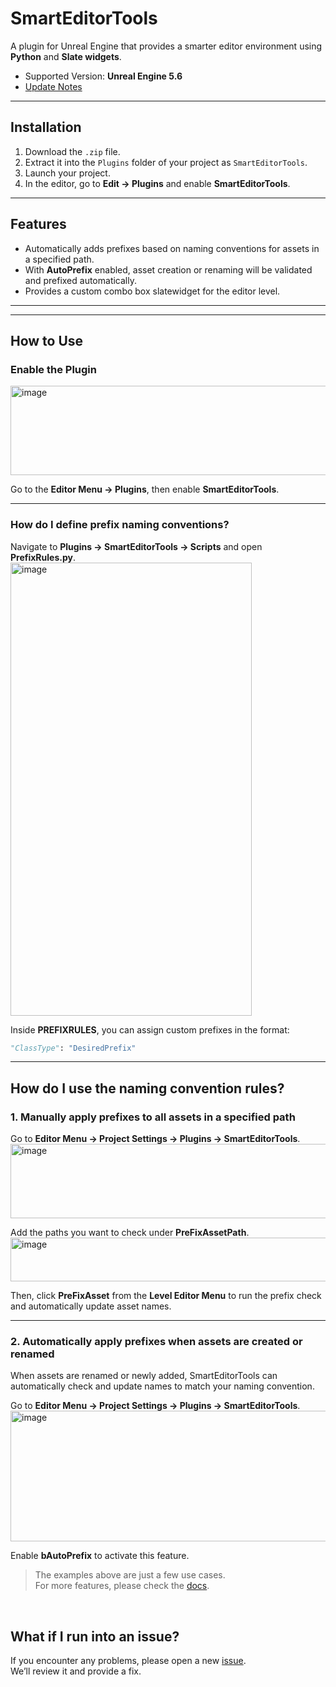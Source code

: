 # SmartEditorTools

A plugin for Unreal Engine that provides a smarter editor environment using **Python** and **Slate widgets**.  

- Supported Version: **Unreal Engine 5.6**  
- [Update Notes](https://github.com/Junghyeon0710/UEAutomationTools/wiki/Update-Notes)

---

## Installation
1. Download the `.zip` file.
2. Extract it into the `Plugins` folder of your project as `SmartEditorTools`.
3. Launch your project.
4. In the editor, go to **Edit → Plugins** and enable **SmartEditorTools**.

---

## Features
- Automatically adds prefixes based on naming conventions for assets in a specified path.
- With **AutoPrefix** enabled, asset creation or renaming will be validated and prefixed automatically.
- Provides a custom combo box slatewidget for the editor level.

---

---

## How to Use

### Enable the Plugin
<img width="1825" height="143" alt="image" src="https://github.com/user-attachments/assets/d284c166-8961-470e-a0e8-a6052ae0fc32" />  

Go to the **Editor Menu → Plugins**, then enable **SmartEditorTools**.

---

### How do I define prefix naming conventions?
Navigate to **Plugins → SmartEditorTools → Scripts** and open **PrefixRules.py**.  
<img width="386" height="725" alt="image" src="https://github.com/user-attachments/assets/c9d355e0-06ba-432b-abf3-ecaed845b368" />  

Inside **PREFIXRULES**, you can assign custom prefixes in the format:  

```python
"ClassType": "DesiredPrefix"
```

---

## How do I use the naming convention rules?

### 1. Manually apply prefixes to all assets in a specified path
Go to **Editor Menu → Project Settings → Plugins → SmartEditorTools**.  
<img width="1168" height="119" alt="image" src="https://github.com/user-attachments/assets/047a6564-89e0-4fec-a07e-181f86326d9c" />  

Add the paths you want to check under **PreFixAssetPath**.  
<img width="890" height="70" alt="image" src="https://github.com/user-attachments/assets/0c3bf924-d9a7-41a3-a917-2ecc2fbe6430" />  

Then, click **PreFixAsset** from the **Level Editor Menu** to run the prefix check and automatically update asset names.

---

### 2. Automatically apply prefixes when assets are created or renamed
When assets are renamed or newly added, SmartEditorTools can automatically check and update names to match your naming convention.  

Go to **Editor Menu → Project Settings → Plugins → SmartEditorTools**.  
<img width="1104" height="209" alt="image" src="https://github.com/user-attachments/assets/1b03f607-9241-4266-88b4-1ec9e5a2956f" />  

Enable **bAutoPrefix** to activate this feature.

> The examples above are just a few use cases.  
> For more features, please check the [docs](./docs).

<br>

## What if I run into an issue?
If you encounter any problems, please open a new [issue](https://github.com/Junghyeon0710/UEAutomationTools/issues).  
We’ll review it and provide a fix.





